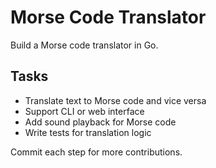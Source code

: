 # Morse Code Translator

Build a Morse code translator in Go.

## Tasks
- Translate text to Morse code and vice versa
- Support CLI or web interface
- Add sound playback for Morse code
- Write tests for translation logic

Commit each step for more contributions.

